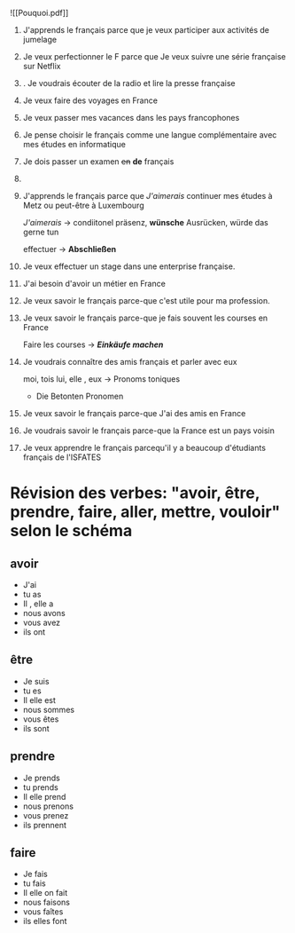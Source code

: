 
![[Pouquoi.pdf]]



1. J'apprends le français parce que je veux participer aux activités de jumelage 
2. Je veux perfectionner le F parce que Je veux suivre une série française sur Netflix

3. . Je voudrais écouter de la radio et lire la presse française
5. Je veux faire des voyages en France
6. Je veux passer mes vacances dans les pays francophones
7. Je pense choisir le français comme une langue complémentaire avec mes études en informatique 
8. Je dois passer un examen ~~en~~ **de** français
9. 
10. J'apprends le français parce que *J'aimerais* continuer mes études à Metz ou peut-être à Luxembourg

	*J'aimerais* -> condiitonel präsenz, **wünsche** Ausrücken, würde das gerne tun 


	effectuer -> **Abschließen** 

8. Je veux effectuer un stage dans une enterprise française.
10. J'ai besoin d'avoir un métier en France
11. Je veux savoir le français parce-que c'est utile pour ma profession.
12. Je veux savoir le français parce-que je fais souvent les courses en France

	Faire les courses -> ***Einkäufe machen*** 

1. Je voudrais connaître des amis français et parler avec eux

	moi, tois lui, elle , eux -> Pronoms toniques 
	- Die Betonten Pronomen 

14. Je veux savoir le français parce-que J'ai des amis en France
15. Je voudrais savoir le français parce-que la France est un pays voisin 
16. Je veux apprendre le français parcequ'il y a beaucoup d'étudiants français de l'ISFATES



# Révision des verbes: "avoir, être, prendre, faire, aller, mettre, vouloir" selon le schéma

## avoir
- J'ai 
- tu as
- Il , elle  a
- nous avons
- vous avez
- ils ont

## être
- Je suis 
- tu es
- Il elle est
- nous sommes
- vous êtes
-  ils sont

## prendre 
- Je prends
- tu prends
- Il elle prend
- nous prenons
- vous prenez
- ils prennent

## faire
- Je fais
- tu fais
- Il elle on fait
- nous faisons
- vous faîtes
- ils elles font
